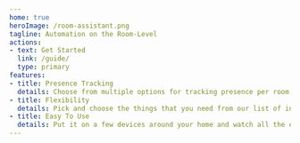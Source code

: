 ```yaml
---
home: true
heroImage: /room-assistant.png
tagline: Automation on the Room-Level
actions:
- text: Get Started
  link: /guide/
  type: primary
features:
- title: Presence Tracking
  details: Choose from multiple options for tracking presence per room - you can track phones, smart watches, thermal presence and more.
- title: Flexibility
  details: Pick and choose the things that you need from our list of integrations or contribute a new one easily thanks to our modular system.
- title: Easy To Use
  details: Put it on a few devices around your home and watch all the entities you configured automatically show up like magic.
---
```


